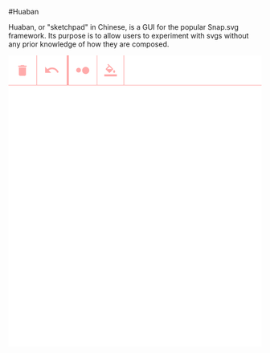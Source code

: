 #Huaban

Huaban, or "sketchpad" in Chinese, is a GUI for the popular Snap.svg framework. Its purpose is to allow users to experiment with svgs without any prior knowledge of how they are composed.

<img src="https://raw.githubusercontent.com/mimoduo/Huaban/master/current-huaban.png" alt="screenshot of the huaban application" />

